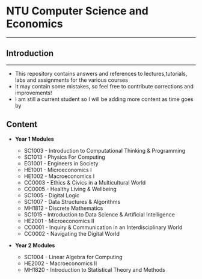 # NTU Computer Science and Economics
---

## Introduction
---
- This repository contains answers and references to lectures,tutorials, labs and assignments for the various courses
- It may contain some mistakes, so feel free to contribute corrections and improvements!
- I am still a current student so I will be adding more content as time goes by

## Content

- **Year 1 Modules**
  - SC1003 - Introduction to Computational Thinking & Programming
  - SC1013 - Physics For Computing
  - EG1001 - Engineers in Society
  - HE1001 - Microeconomics I
  - HE1002 - Macroeconomics I
  - CC0003 - Ethics & Civics in a Multicultural World
  - CC0005 - Healthy Living & Wellbeing
  - SC1005 - Digital Logic
  - SC1007 - Data Structures & Algorithms
  - MH1812 - Discrete Mathematics
  - SC1015 - Introduction to Data Science & Artificial Intelligence
  - HE2001 - Microeconomics II
  - CC0001 - Inquiry & Communication in an Interdisciplinary World
  - CC0002 - Navigating the Digital World

- **Year 2 Modules**
  - SC1004 - Linear Algebra for Computing
  - HE2002 - Macroeconomics II
  - MH1820 - Introduction to Statistical Theory and Methods
  
